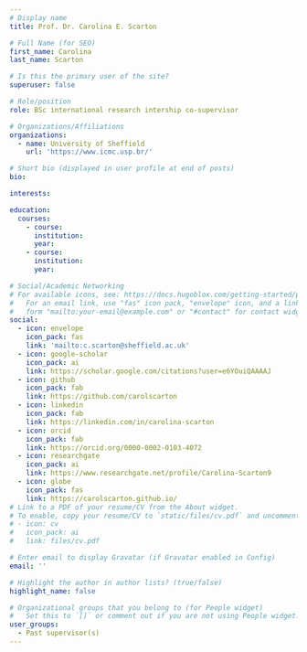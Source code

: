 ```yaml
---
# Display name
title: Prof. Dr. Carolina E. Scarton

# Full Name (for SEO)
first_name: Carolina
last_name: Scarton

# Is this the primary user of the site?
superuser: false

# Role/position
role: BSc international research intership co-supervisor

# Organizations/Affiliations
organizations:
  - name: University of Sheffield
    url: 'https://www.icmc.usp.br/'

# Short bio (displayed in user profile at end of posts)
bio: 

interests:

education:
  courses:
    - course: 
      institution: 
      year: 
    - course: 
      institution: 
      year: 

# Social/Academic Networking
# For available icons, see: https://docs.hugoblox.com/getting-started/page-builder/#icons
#   For an email link, use "fas" icon pack, "envelope" icon, and a link in the
#   form "mailto:your-email@example.com" or "#contact" for contact widget.
social:
  - icon: envelope
    icon_pack: fas
    link: 'mailto:c.scarton@sheffield.ac.uk'
  - icon: google-scholar
    icon_pack: ai
    link: https://scholar.google.com/citations?user=e6YOuiQAAAAJ
  - icon: github
    icon_pack: fab
    link: https://github.com/carolscarton
  - icon: linkedin
    icon_pack: fab
    link: https://linkedin.com/in/carolina-scarton
  - icon: orcid
    icon_pack: fab
    link: https://orcid.org/0000-0002-0103-4072
  - icon: researchgate
    icon_pack: ai
    link: https://www.researchgate.net/profile/Carolina-Scarton9
  - icon: globe
    icon_pack: fas
    link: https://carolscarton.github.io/
# Link to a PDF of your resume/CV from the About widget.
# To enable, copy your resume/CV to `static/files/cv.pdf` and uncomment the lines below.
# - icon: cv
#   icon_pack: ai
#   link: files/cv.pdf

# Enter email to display Gravatar (if Gravatar enabled in Config)
email: ''

# Highlight the author in author lists? (true/false)
highlight_name: false

# Organizational groups that you belong to (for People widget)
#   Set this to `[]` or comment out if you are not using People widget.
user_groups:
  - Past supervisor(s)
---
```


